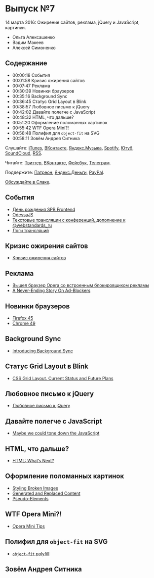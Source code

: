 # Выпуск №7

14 марта 2016: Ожирение сайтов, реклама, jQuery и JavaScript, картинки.

- Ольга Алексашенко
- Вадим Макеев
- Алексей Симоненко

## Содержание

- 00:00:18 События
- 00:01:58 Кризис ожирения сайтов
- 00:07:47 Реклама
- 00:30:39 Новинки браузеров
- 00:35:16 Background Sync
- 00:36:45 Статус Grid Layout в Blink
- 00:38:57 Любовное письмо к jQuery
- 00:42:02 Давайте полегче с JavaScript
- 00:48:32 HTML, что дальше?
- 00:51:20 Оформление поломанных картинок
- 00:55:42 WTF Opera Mini?!
- 00:56:48 Полифил для `object-fit` на SVG
- 00:58:11 Зовём Андрея Ситника

Слушайте: [iTunes](https://itunes.apple.com/podcast/id1080500016), [ВКонтакте](https://vk.com/podcasts-32017543), [Яндекс.Музыка](https://music.yandex.ru/album/6245956), [Spotify](https://open.spotify.com/show/3rzAcADjpBpXt73L0epTjV), [Ютуб](https://www.youtube.com/playlist?list=PLMBnwIwFEFHcwuevhsNXkFTcadeX5R1Go), [SoundCloud](https://soundcloud.com/web-standards), [RSS](https://web-standards.ru/podcast/feed/).

Читайте: [Твиттер](https://twitter.com/webstandards_ru), [ВКонтакте](https://vk.com/webstandards_ru), [Фейсбук](https://www.facebook.com/webstandardsru), [Телеграм](https://t.me/webstandards_ru).

Поддержите: [Патреон](https://www.patreon.com/webstandards_ru), [Яндекс.Деньги](https://money.yandex.ru/to/41001119329753), [PayPal](https://www.paypal.me/pepelsbey).

[Обсуждайте в Слаке](http://slack.web-standards.ru/).

## События

- [День рождения SPB Frontend](https://vk.com/spb_frontend_birthday_150316)
- [OdessaJS](https://twitter.com/OdessaJS/status/706957901395415040)
- [Текстовые трансляции с конференций, дополнение к @webstandards_ru](https://twitter.com/webstandards_up)
- [Логи трансляций](https://github.com/web-standards-ru/web-standards-up)

## Кризис ожирения сайтов

- [Кризис ожирения сайтов](https://habrahabr.ru/post/278655/)

## Реклама

- [Вышел браузер Opera со встроенным блокировщиком рекламы](https://geektimes.ru/post/272404/)
- [A Never-Ending Story On Ad-Blockers](https://www.smashingmagazine.com/2016/03/never-ending-story-ad-blockers/)

## Новинки браузеров

- [Firefox 45](http://tanalin.com/blog/2016/03/firefox-45/)
- [Chrome 49](https://youtu.be/GNP-_ncY3ZA)

## Background Sync

- [Introducing Background Sync](https://developers.google.com/web/updates/2015/12/background-sync)

## Статус Grid Layout в Blink

- [CSS Grid Layout. Current Status and Future Plans](https://groups.google.com/a/chromium.org/forum/#!msg/blink-dev/y221wJxoh84/qU_el0JRAwAJ)

## Любовное письмо к jQuery

- [Любовное письмо к jQuery](http://css-live.ru/articles/lyubovnoe-pismo-k-jquery.html)

## Давайте полегче с JavaScript

- [Maybe we could tone down the JavaScript](https://eev.ee/blog/2016/03/06/maybe-we-could-tone-down-the-javascript/)

## HTML, что дальше?

- [HTML: What’s Next?](https://www.w3.org/blog/2016/03/html-whats-next/)

## Оформление поломанных картинок

- [Styling Broken Images](https://bitsofco.de/styling-broken-images/)
- [Generated and Replaced Content](https://www.w3.org/TR/css3-content/)
- [Pseudo-Elements](https://drafts.csswg.org/css-pseudo-4/)

## WTF Opera Mini?!

- [Opera Mini Tips](http://operamini.tips/)

## Полифил для `object-fit` на SVG

- [`object-fit` polyfill](http://codepen.io/jonneal/pen/EKPONK)

## Зовём Андрея Ситника
